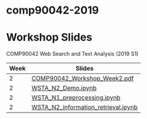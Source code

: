 # comp90042-2019
# Workshop Slides
COMP90042 Web Search and Text Analysis (2019 S1)

Week|Slides 
----|--------------------------------
2|[COMP90042_Workshop_Week2.pdf](slides/COMP90042_Workshop_Week2.pdf)
2|[WSTA_N2_Demo.ipynb](ipynb/WSTA_N2_Demo.ipynb)
2|[WSTA_N1_preprocessing.ipynb](ipynb/WSTA_N1_preprocessing.ipynb)
2|[WSTA_N2_information_retrieval.ipynb](ipynb/WSTA_N2_information_retrieval.ipynb)
